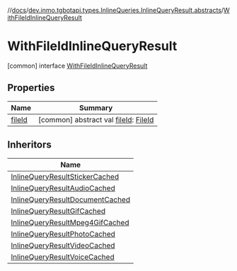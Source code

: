 //[docs](../../../index.md)/[dev.inmo.tgbotapi.types.InlineQueries.InlineQueryResult.abstracts](../index.md)/[WithFileIdInlineQueryResult](index.md)



# WithFileIdInlineQueryResult  
 [common] interface [WithFileIdInlineQueryResult](index.md)   


## Properties  
  
|  Name |  Summary | 
|---|---|
| <a name="dev.inmo.tgbotapi.types.InlineQueries.InlineQueryResult.abstracts/WithFileIdInlineQueryResult/fileId/#/PointingToDeclaration/"></a>[fileId](file-id.md)| <a name="dev.inmo.tgbotapi.types.InlineQueries.InlineQueryResult.abstracts/WithFileIdInlineQueryResult/fileId/#/PointingToDeclaration/"></a> [common] abstract val [fileId](file-id.md): [FileId](../../dev.inmo.tgbotapi.requests.abstracts/-file-id/index.md)   <br>|


## Inheritors  
  
|  Name | 
|---|
| <a name="dev.inmo.tgbotapi.types.InlineQueries.InlineQueryResult/InlineQueryResultStickerCached///PointingToDeclaration/"></a>[InlineQueryResultStickerCached](../../dev.inmo.tgbotapi.types.InlineQueries.InlineQueryResult/-inline-query-result-sticker-cached/index.md)|
| <a name="dev.inmo.tgbotapi.types.InlineQueries.InlineQueryResult.abstracts.results.audio/InlineQueryResultAudioCached///PointingToDeclaration/"></a>[InlineQueryResultAudioCached](../../dev.inmo.tgbotapi.types.InlineQueries.InlineQueryResult.abstracts.results.audio/-inline-query-result-audio-cached/index.md)|
| <a name="dev.inmo.tgbotapi.types.InlineQueries.InlineQueryResult.abstracts.results.document/InlineQueryResultDocumentCached///PointingToDeclaration/"></a>[InlineQueryResultDocumentCached](../../dev.inmo.tgbotapi.types.InlineQueries.InlineQueryResult.abstracts.results.document/-inline-query-result-document-cached/index.md)|
| <a name="dev.inmo.tgbotapi.types.InlineQueries.InlineQueryResult.abstracts.results.gif/InlineQueryResultGifCached///PointingToDeclaration/"></a>[InlineQueryResultGifCached](../../dev.inmo.tgbotapi.types.InlineQueries.InlineQueryResult.abstracts.results.gif/-inline-query-result-gif-cached/index.md)|
| <a name="dev.inmo.tgbotapi.types.InlineQueries.InlineQueryResult.abstracts.results.mpeg4gif/InlineQueryResultMpeg4GifCached///PointingToDeclaration/"></a>[InlineQueryResultMpeg4GifCached](../../dev.inmo.tgbotapi.types.InlineQueries.InlineQueryResult.abstracts.results.mpeg4gif/-inline-query-result-mpeg4-gif-cached/index.md)|
| <a name="dev.inmo.tgbotapi.types.InlineQueries.InlineQueryResult.abstracts.results.photo/InlineQueryResultPhotoCached///PointingToDeclaration/"></a>[InlineQueryResultPhotoCached](../../dev.inmo.tgbotapi.types.InlineQueries.InlineQueryResult.abstracts.results.photo/-inline-query-result-photo-cached/index.md)|
| <a name="dev.inmo.tgbotapi.types.InlineQueries.InlineQueryResult.abstracts.results.video/InlineQueryResultVideoCached///PointingToDeclaration/"></a>[InlineQueryResultVideoCached](../../dev.inmo.tgbotapi.types.InlineQueries.InlineQueryResult.abstracts.results.video/-inline-query-result-video-cached/index.md)|
| <a name="dev.inmo.tgbotapi.types.InlineQueries.InlineQueryResult.abstracts.results.voice/InlineQueryResultVoiceCached///PointingToDeclaration/"></a>[InlineQueryResultVoiceCached](../../dev.inmo.tgbotapi.types.InlineQueries.InlineQueryResult.abstracts.results.voice/-inline-query-result-voice-cached/index.md)|

